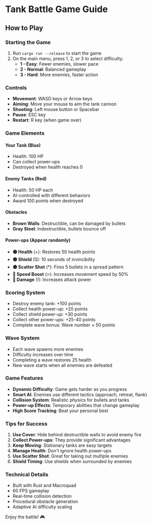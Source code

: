 # Tank Battle Game Guide

## How to Play

### Starting the Game
1. Run `cargo run --release` to start the game
2. On the main menu, press 1, 2, or 3 to select difficulty:
   - **1 - Easy**: Fewer enemies, slower pace
   - **2 - Normal**: Balanced gameplay
   - **3 - Hard**: More enemies, faster action

### Controls
- **Movement**: WASD keys or Arrow keys
- **Aiming**: Move your mouse to aim the tank cannon
- **Shooting**: Left mouse button or Spacebar
- **Pause**: ESC key
- **Restart**: R key (when game over)

### Game Elements

#### Your Tank (Blue)
- Health: 100 HP
- Can collect power-ups
- Destroyed when health reaches 0

#### Enemy Tanks (Red)
- Health: 50 HP each
- AI-controlled with different behaviors
- Award 100 points when destroyed

#### Obstacles
- **Brown Walls**: Destructible, can be damaged by bullets
- **Gray Steel**: Indestructible, bullets bounce off

#### Power-ups (Appear randomly)
- **🟢 Health** (+): Restores 50 health points
- **🟡 Shield** (S): 10 seconds of invincibility
- **🟣 Scatter Shot** (*): Fires 5 bullets in a spread pattern
- **🔵 Speed Boost** (>): Increases movement speed by 50%
- **🔴 Damage** (!): Increases attack power

### Scoring System
- Destroy enemy tank: +100 points
- Collect health power-up: +20 points
- Collect shield power-up: +30 points
- Collect other power-ups: +25-40 points
- Complete wave bonus: Wave number × 50 points

### Wave System
- Each wave spawns more enemies
- Difficulty increases over time
- Completing a wave restores 25 health
- New wave starts when all enemies are defeated

### Game Features
- **Dynamic Difficulty**: Game gets harder as you progress
- **Smart AI**: Enemies use different tactics (approach, retreat, flank)
- **Collision System**: Realistic physics for bullets and tanks
- **Power-up Effects**: Temporary abilities that change gameplay
- **High Score Tracking**: Beat your personal best

### Tips for Success
1. **Use Cover**: Hide behind destructible walls to avoid enemy fire
2. **Collect Power-ups**: They provide significant advantages
3. **Keep Moving**: Stationary tanks are easy targets
4. **Manage Health**: Don't ignore health power-ups
5. **Use Scatter Shot**: Great for taking out multiple enemies
6. **Shield Timing**: Use shields when surrounded by enemies

### Technical Details
- Built with Rust and Macroquad
- 60 FPS gameplay
- Real-time collision detection
- Procedural obstacle generation
- Adaptive AI difficulty scaling

Enjoy the battle! 🎮
